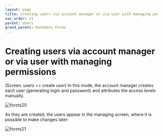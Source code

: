 ```yaml
---
layout: page
title: Creating users via account manager or via user with managing permissions
nav_order: 11
parent: Users
grand_parent: Hashdata Forms
---
```

# Creating users via account manager or via user with managing permissions 

(Screen: users >> create user)
In this mode, the account manager creates each user 
(generating login and password) and attributes the access 
levels manually. 

![forms20](/forms/en/assets/images/forms20.png)

As they are created, the users appear in the managing 
screen, where it is possible to make changes later:

![forms21](/forms/en/assets/images/forms21.png)